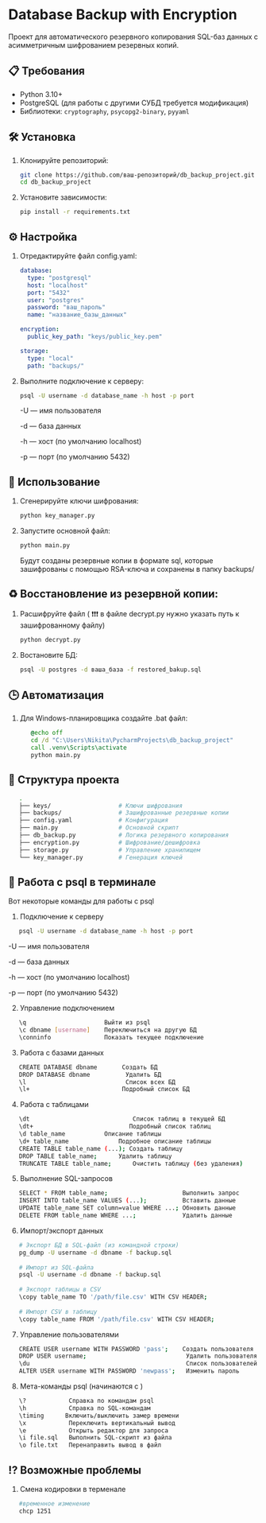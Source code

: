 # Database Backup with Encryption

Проект для автоматического резервного копирования SQL-баз данных с асимметричным шифрованием резервных копий.

## 📋 Требования

- Python 3.10+
- PostgreSQL (для работы с другими СУБД требуется модификация)
- Библиотеки: `cryptography`, `psycopg2-binary`, `pyyaml`

## 🛠 Установка

1. Клонируйте репозиторий:
   ```bash
   git clone https://github.com/ваш-репозиторий/db_backup_project.git
   cd db_backup_project
2. Установите зависимости:
    ```bash
   pip install -r requirements.txt
   
## ⚙ Настройка

1. Отредактируйте файл config.yaml:
    ```yaml
   database:
      type: "postgresql"
      host: "localhost"
      port: "5432"
      user: "postgres"
      password: "ваш_пароль"
      name: "название_базы_данных"
    
    encryption:
      public_key_path: "keys/public_key.pem"
    
    storage:
      type: "local"  
      path: "backups/"
   
2. Выполните подключение к серверу:
   ```bash
   psql -U username -d database_name -h host -p port
   ```
   -U — имя пользователя

   -d — база данных

   -h — хост (по умолчанию localhost)

   -p — порт (по умолчанию 5432)
    
## 🚀 Использование

1. Сгенерируйте ключи шифрования:
   ```bash
   python key_manager.py
2. Запустите основной файл:
   ```bash
   python main.py
   ```
   
   Будут созданы резервные копии в формате sql, которые зашифрованы с помощью RSA-ключа и сохранены в папку backups/


## ♻ Восстановление из резервной копии:

1. Расшифруйте файл 
   ( ❗❗❗ в файле decrypt.py нужно указать путь к зашифрованному файлу)
   ```bash
   python decrypt.py 
   ```
2. Востановите БД:
   ```bash
   psql -U postgres -d ваша_база -f restored_bakup.sql
   ```
   
## 🕒 Автоматизация

1. Для Windows-планировщика создайте .bat файл:
   ```bat
      @echo off
      cd /d "C:\Users\Nikita\PycharmProjects\db_backup_project"
      call .venv\Scripts\activate
      python main.py
   ```

## 📁 Структура проекта

   ```bash
      .
      ├── keys/                   # Ключи шифрования
      ├── backups/                # Зашифрованные резервные копии
      ├── config.yaml             # Конфигурация
      ├── main.py                 # Основной скрипт
      ├── db_backup.py            # Логика резервного копирования
      ├── encryption.py           # Шифрование/дешифровка
      ├── storage.py              # Управление хранилищем
      └── key_manager.py          # Генерация ключей
   ```

## 🔣 Работа с psql в терминале

Вот некоторые команды для работы с psql

   1. Подключение к серверу
   ```bash
      psql -U username -d database_name -h host -p port
   ```
   -U — имя пользователя

   -d — база данных

   -h — хост (по умолчанию localhost)

   -p — порт (по умолчанию 5432)

   2. Управление подключением
   
   ```bash
      \q                      Выйти из psql
      \c dbname [username]    Переключиться на другую БД
      \conninfo               Показать текущее подключение
   ```

   3. Работа с базами данных

   ```bash
      CREATE DATABASE dbname       Создать БД
      DROP DATABASE dbname	        Удалить БД
      \l	                        Список всех БД
      \l+                          Подробный список БД
   ```
   4. Работа с таблицами

   ```bash
      \dt	                          Список таблиц в текущей БД
      \dt+                           Подробный список таблиц
      \d table_name	          Описание таблицы
      \d+ table_name	          Подробное описание таблицы
      CREATE TABLE table_name (...); Создать таблицу
      DROP TABLE table_name;	  Удалить таблицу
      TRUNCATE TABLE table_name;	  Очистить таблицу (без удаления)
  ```

   5. Выполнение SQL-запросов

   ```bash
      SELECT * FROM table_name;                     Выполнить запрос
      INSERT INTO table_name VALUES (...);          Вставить данные
      UPDATE table_name SET column=value WHERE ...; Обновить данные
      DELETE FROM table_name WHERE ...;             Удалить данные
   ```

   6. Импорт/экспорт данных
   ```bash
      # Экспорт БД в SQL-файл (из командной строки)
      pg_dump -U username -d dbname -f backup.sql
      
      # Импорт из SQL-файла
      psql -U username -d dbname -f backup.sql
      
      # Экспорт таблицы в CSV
      \copy table_name TO '/path/file.csv' WITH CSV HEADER;
      
      # Импорт CSV в таблицу
      \copy table_name FROM '/path/file.csv' WITH CSV HEADER;
   ```

   7. Управление пользователями

   ```bash
      CREATE USER username WITH PASSWORD 'pass';    Создать пользователя
      DROP USER username;	                         Удалить пользователя
      \du	                                         Список пользователей
      ALTER USER username WITH PASSWORD 'newpass';	 Изменить пароль
   ```

   8. Мета-команды psql (начинаются с \)

   ```bash
      \?	        Справка по командам psql
      \h	        Справка по SQL-командам
      \timing      Включить/выключить замер времени
      \x	        Переключить вертикальный вывод
      \e	        Открыть редактор для запроса
      \i file.sql	Выполнить SQL-скрипт из файла
      \o file.txt	Перенаправить вывод в файл
   ```

## ⁉ Возможные проблемы

1. Смена кодировки в терменале
```bash
   #временное изменение
   chcp 1251
```